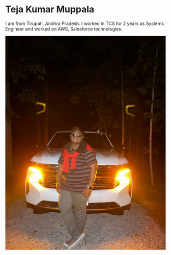 # Teja Kumar Muppala

I am from Tirupati, Andhra Pradesh. I worked in TCS for 2 years as Systems Engineer and worked on AWS, Salesforce technologies.

![myImage](<Teja Pic.jpeg>)